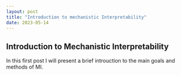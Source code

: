```yaml
---
layout: post
title: "Introduction to mechanistic Interpretability"
date: 2023-05-14
---
```


## Introduction to Mechanistic Interpretability

In this first post I will present a brief introuction to the main goals and methods of MI.


